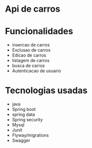 # Api de carros

# Funcionalidades

* insercao de carros
* Exclusao de carros
* Edicao de carros
* listagem de carros
* busca de carros
* Autenticacao de usuario


# Tecnologias usadas

* java
* Spring boot
* spring data
* Spring security
* Mysql
* Junit
* Flyway/migrations
* Swagger

